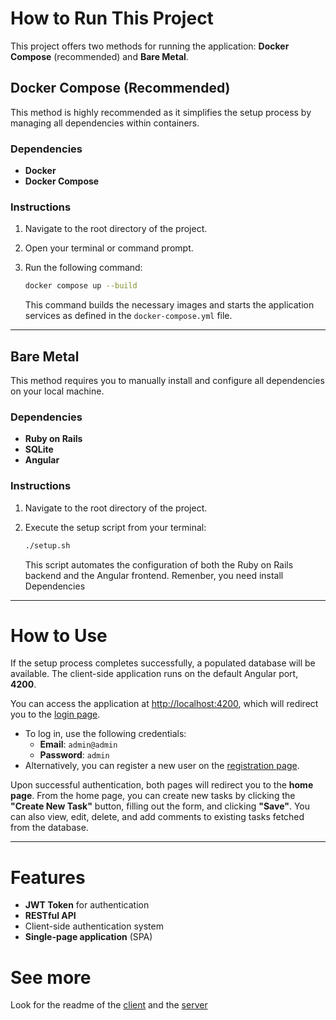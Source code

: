 # How to Run This Project

This project offers two methods for running the application: **Docker Compose** (recommended) and **Bare Metal**.

## Docker Compose (Recommended)

This method is highly recommended as it simplifies the setup process by managing all dependencies within containers.

### Dependencies

- **Docker**
- **Docker Compose**

### Instructions

1. Navigate to the root directory of the project.
2. Open your terminal or command prompt.
3. Run the following command:

   ```bash
   docker compose up --build
   ```

   This command builds the necessary images and starts the application services as defined in the `docker-compose.yml` file.

---

## Bare Metal

This method requires you to manually install and configure all dependencies on your local machine.

### Dependencies

- **Ruby on Rails**
- **SQLite**
- **Angular**

### Instructions

1. Navigate to the root directory of the project.
2. Execute the setup script from your terminal:

   ```bash
   ./setup.sh
   ```

   This script automates the configuration of both the Ruby on Rails backend and the Angular frontend.
   Remenber, you need install Dependencies

---

# How to Use

If the setup process completes successfully, a populated database will be available. The client-side application runs on the default Angular port, **4200**.

You can access the application at [http://localhost:4200](http://localhost:4200), which will redirect you to the [login page](http://localhost:4200/login).

- To log in, use the following credentials:
  - **Email**: `admin@admin`
  - **Password**: `admin`
- Alternatively, you can register a new user on the [registration page](http://localhost:4200/register).

Upon successful authentication, both pages will redirect you to the **home page**. From the home page, you can create new tasks by clicking the **"Create New Task"** button, filling out the form, and clicking **"Save"**. You can also view, edit, delete, and add comments to existing tasks fetched from the database.

---

# Features

- **JWT Token** for authentication
- **RESTful API**
- Client-side authentication system
- **Single-page application** (SPA)

# See more

Look for the readme of the [client](./client/README.md) and the [server](./server/README.md)
